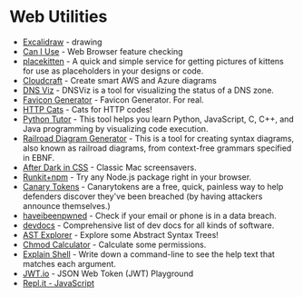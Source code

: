 # Web Utilities

- [Excalidraw](https://excalidraw.com/) - drawing
- [Can I Use](https://caniuse.com/) - Web Browser feature checking
- [placekitten](https://placekitten.com/) - A quick and simple service for getting pictures of kittens for use as placeholders in your designs or code.
- [Cloudcraft](https://www.cloudcraft.co/) - Create smart AWS and Azure diagrams
- [DNS Viz](https://dnsviz.net/) - DNSViz is a tool for visualizing the status of a DNS zone.
- [Favicon Generator](https://realfavicongenerator.net/) - Favicon Generator. For real.
- [HTTP Cats](https://http.cat/) - Cats for HTTP codes!
- [Python Tutor](https://pythontutor.com/) - This tool helps you learn Python, JavaScript, C, C++, and Java programming by visualizing code execution.
- [Railroad Diagram Generator](https://www.bottlecaps.de/rr/ui) - This is a tool for creating syntax diagrams, also known as railroad diagrams, from context-free grammars specified in EBNF.
- [After Dark in CSS](https://www.bryanbraun.com/after-dark-css/) - Classic Mac screensavers.
- [Runkit+npm](https://npm.runkit.com/) - Try any Node.js package right in your browser.
- [Canary Tokens](https://canarytokens.org/generate) - Canarytokens are a free, quick, painless way to help defenders discover they've been breached (by having attackers announce themselves.)
- [haveibeenpwned](https://haveibeenpwned.com/) - Check if your email or phone is in a data breach.
- [devdocs](https://devdocs.io/) - Comprehensive list of dev docs for all kinds of software.
- [AST Explorer](https://astexplorer.net/) - Explore some Abstract Syntax Trees!
- [Chmod Calculator](https://chmodcommand.com/) - Calculate some permissions.
- [Explain Shell](https://explainshell.com/) - Write down a command-line to see the help text that matches each argument.
- [JWT.io](https://jwt.io/) - JSON Web Token (JWT) Playground
- [Repl.it - JavaScript](https://replit.com/languages/javascript)
